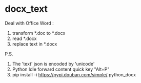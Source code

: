# docx_text
Deal with Office Word : 
1. transform *.doc to *.docx
2. read *.docx 
3. replace text in *.docx

P.S.
1. The 'text' json is encoded by 'unicode'
2. Python Idle forward content quick key "Alt+P" 
3. pip install -i https://pypi.douban.com/simple/ python_docx